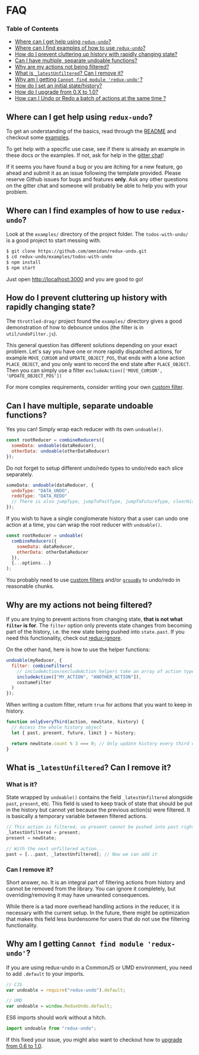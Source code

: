 # FAQ

### Table of Contents

* [Where can I get help using `redux-undo`?](faq.md#where-can-I-get-help-using-redux-undo)
* [Where can I find examples of how to use `redux-undo`?](faq.md#where-can-i-find-examples-of-how-to-use-redux-undo)
* [How do I prevent cluttering up history with rapidly changing state?](faq.md#how-do-I-prevent-cluttering-up-history-with-rapidly-changing-state)
* [Can I have multiple, separate undoable functions?](faq.md#can-i-have-multiple-separate-undoable-functions)
* [Why are my actions not being filtered?](faq.md#why-are-my-actions-not-being-filtered)
* [What is `_latestUnfiltered`? Can I remove it?](faq.md#what-is-_latestUnfiltered-can-i-remove-it)
* [Why am I getting `Cannot find module 'redux-undo'`?](faq.md#why-am-i-getting-cannot-find-module-redux-undo)
* [How do I set an initial state/history?](upgrading-to-1.0.md#initialstate)
* [How do I upgrade from 0.X to 1.0?](upgrading-to-1.0.md)
* [How can I Undo or Redo a batch of actions at the same time ?](examples/undo-redo-batch-actions.md)

## Where can I get help using `redux-undo`?

To get an understanding of the basics, read through the [README](https://github.com/omnidan/redux-undo/tree/9a05150d6bcd3f71e56c3d9cb5e8669ac3d5c1dd/README.md) and checkout some [examples](faq.md#where-can-i-find-examples-of-how-to-use-redux-undo).

To get help with a specific use case, see if there is already an example in these docs or the examples. If not, ask for help in the [gitter chat](https://gitter.im/omnidan/redux-undo)!

If it seems you have found a bug or you are itching for a new feature, go ahead and submit it as an issue following the template provided. Please reserve Github issues for bugs and features **only**. Ask any other questions on the gitter chat and someone will probably be able to help you with your problem.

## Where can I find examples of how to use `redux-undo`?

Look at the `examples/` directory of the project folder. The `todos-with-undo/` is a good project to start messing with.

```bash
$ git clone https://github.com/omnidan/redux-undo.git
$ cd redux-undo/examples/todos-with-undo
$ npm install
$ npm start
```

Just open [http://localhost:3000](http://localhost:3000) and you are good to go!

## How do I prevent cluttering up history with rapidly changing state?

The `throttled-drag/` project found the `examples/` directory gives a good demonstration of how to debounce undos \(the filter is in `util/undoFilter.js`\).

This general question has different solutions depending on your exact problem. Let's say you have one or more rapidly dispatched actions, for example `MOVE_CURSOR` and `UPDATE_OBJECT_POS`, that ends with a lone action `PLACE_OBJECT`, and you only want to record the end state after `PLACE_OBJECT`. Then you can simply use a filter `excludeAction(['MOVE_CURSOR', 'UPDATE_OBJECT_POS'])`

For more complex requirements, consider writing your own [custom filter](https://github.com/omnidan/redux-undo#custom-filters).

## Can I have multiple, separate undoable functions?

Yes you can! Simply wrap each reducer with its own `undoable()`.

```javascript
const rootReducer = combineReducers({
  someData: undoable(dataReducer),
  otherData: undoable(otherDataReducer)
});
```

Do not forget to setup different undo/redo types to undo/redo each slice separately.

```javascript
someData: undoable(dataReducer, {
  undoType: "DATA_UNDO",
  redoType: "DATA_REDO"
  // There is also jumpType, jumpToPastType, jumpToFutureType, clearHistoryType, and initTypes (which is an array of action types)
});
```

If you wish to have a single conglomerate history that a user can undo one action at a time, you can wrap the root reducer with `undoable()`.

```javascript
const rootReducer = undoable(
  combineReducers({
    someData: dataReducer,
    otherData: otherDataReducer
  }),
  {...options...}
);
```

You probably need to use [custom filters](https://github.com/omnidan/redux-undo#custom-filters) and/or [`groupBy`](https://github.com/omnidan/redux-undo#grouping-actions) to undo/redo in reasonable chunks.

## Why are my actions not being filtered?

If you are trying to prevent actions from changing state, **that is not what `filter` is for**. The `filter` option only prevents state changes from becoming part of the history, i.e. the new state being pushed into `state.past`. If you need this functionality, check out [redux-ignore](https://github.com/omnidan/redux-ignore).

On the other hand, here is how to use the helper functions:

```javascript
undoable(myReducer, {
  filter: combineFilters(
    // includeAction/excludeAction helpers take an array of action type strings
    includeAction(["MY_ACTION", "ANOTHER_ACTION"]),
    costumeFilter
  )
});
```

When writing a custom filter, return `true` for actions that you want to keep in history.

```javascript
function onlyEveryThird(action, newState, history) {
  // Access the whole history object
  let { past, present, future, limit } = history;

  return newState.count % 3 === 0; // Only update history every third count
}
```

## What is `_latestUnfiltered`? Can I remove it?

### What is it?

State wrapped by `undoable()` contains the field `_latestUnfiltered` alongside `past`, `present`, etc. This field is used to keep track of state that should be put in the history but cannot yet because the previous action\(s\) were filtered. It is basically a temporary variable between filtered actions.

```javascript
// This action is filtered, so present cannot be pushed into past right away
_latestUnfiltered = present;
present = newState;

// With the next unfiltered action...
past = [...past, _latestUnfiltered]; // Now we can add it
```

### Can I remove it?

Short answer, no. It is an integral part of filtering actions from history and cannot be removed from the library. You can ignore it completely, but overriding/removing it may have unwanted consequences.

While there is a tad more overhead handling actions in the reducer, it is necessary with the current setup. In the future, there might be optimization that makes this field less burdensome for users that do not use the filtering functionality.

## Why am I getting `Cannot find module 'redux-undo'`?

If you are using redux-undo in a CommonJS or UMD environment, you need to add `.default` to your imports.

```javascript
// CJS
var undoable = require("redux-undo").default;

// UMD
var undoable = window.ReduxUndo.default;
```

ES6 imports should work without a hitch.

```javascript
import undoable from "redux-undo";
```

If this fixed your issue, you might also want to checkout how to [upgrade from 0.6 to 1.0](upgrading-to-1.0.md).

